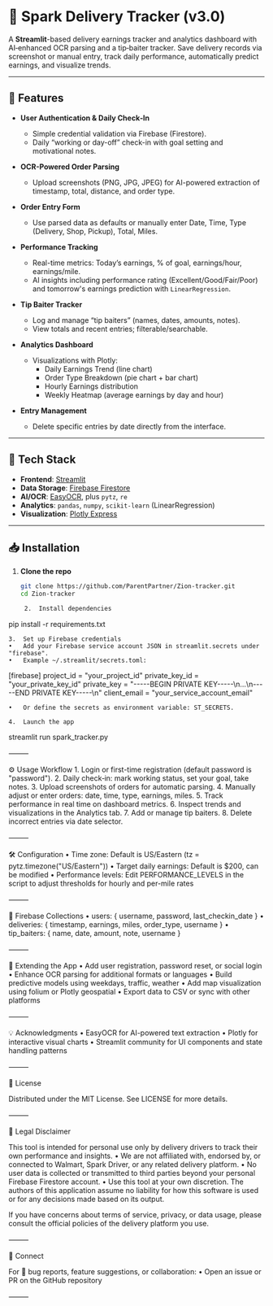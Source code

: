 
# 🚦 Spark Delivery Tracker (v3.0)

A **Streamlit**-based delivery earnings tracker and analytics dashboard with AI‑enhanced OCR parsing and a tip‑baiter tracker. Save delivery records via screenshot or manual entry, track daily performance, automatically predict earnings, and visualize trends.

---

## 🧠 Features

- **User Authentication & Daily Check‑In**  
  - Simple credential validation via Firebase (Firestore).  
  - Daily “working or day-off” check-in with goal setting and motivational notes.

- **OCR-Powered Order Parsing**  
  - Upload screenshots (PNG, JPG, JPEG) for AI-powered extraction of timestamp, total, distance, and order type.

- **Order Entry Form**  
  - Use parsed data as defaults or manually enter Date, Time, Type (Delivery, Shop, Pickup), Total, Miles.

- **Performance Tracking**  
  - Real-time metrics: Today’s earnings, % of goal, earnings/hour, earnings/mile.  
  - AI insights including performance rating (Excellent/Good/Fair/Poor) and tomorrow's earnings prediction with `LinearRegression`.

- **Tip Baiter Tracker**  
  - Log and manage “tip baiters” (names, dates, amounts, notes).  
  - View totals and recent entries; filterable/searchable.

- **Analytics Dashboard**  
  - Visualizations with Plotly:  
    - Daily Earnings Trend (line chart)  
    - Order Type Breakdown (pie chart + bar chart)  
    - Hourly Earnings distribution  
    - Weekly Heatmap (average earnings by day and hour)

- **Entry Management**  
  - Delete specific entries by date directly from the interface.

---

## 💾 Tech Stack

- **Frontend**: [Streamlit](https://streamlit.io)  
- **Data Storage**: [Firebase Firestore](https://firebase.google.com/)  
- **AI/OCR**: [EasyOCR](https://github.com/JaidedAI/EasyOCR), plus `pytz`, `re`  
- **Analytics**: `pandas`, `numpy`, `scikit-learn` (LinearRegression)  
- **Visualization**: [Plotly Express](https://plotly.com/python/plotly-express)

---

## 📥 Installation

1. **Clone the repo**
   ```bash
   git clone https://github.com/ParentPartner/Zion-tracker.git
   cd Zion-tracker

	2.	Install dependencies

pip install -r requirements.txt


	3.	Set up Firebase credentials
	•	Add your Firebase service account JSON in streamlit.secrets under "firebase".
	•	Example ~/.streamlit/secrets.toml:

[firebase]
project_id = "your_project_id"
private_key_id = "your_private_key_id"
private_key = "-----BEGIN PRIVATE KEY-----\n...\n-----END PRIVATE KEY-----\n"
client_email = "your_service_account_email"


	•	Or define the secrets as environment variable: ST_SECRETS.

	4.	Launch the app

streamlit run spark_tracker.py



⸻

⚙️ Usage Workflow
	1.	Login or first-time registration (default password is "password").
	2.	Daily check‑in: mark working status, set your goal, take notes.
	3.	Upload screenshots of orders for automatic parsing.
	4.	Manually adjust or enter orders: date, time, type, earnings, miles.
	5.	Track performance in real time on dashboard metrics.
	6.	Inspect trends and visualizations in the Analytics tab.
	7.	Add or manage tip baiters.
	8.	Delete incorrect entries via date selector.

⸻

🛠️ Configuration
	•	Time zone: Default is US/Eastern (tz = pytz.timezone("US/Eastern"))
	•	Target daily earnings: Default is $200, can be modified
	•	Performance levels: Edit PERFORMANCE_LEVELS in the script to adjust thresholds for hourly and per-mile rates

⸻

🔐 Firebase Collections
	•	users: { username, password, last_checkin_date }
	•	deliveries: { timestamp, earnings, miles, order_type, username }
	•	tip_baiters: { name, date, amount, note, username }

⸻

🚀 Extending the App
	•	Add user registration, password reset, or social login
	•	Enhance OCR parsing for additional formats or languages
	•	Build predictive models using weekdays, traffic, weather
	•	Add map visualization using folium or Plotly geospatial
	•	Export data to CSV or sync with other platforms

⸻

💡 Acknowledgments
	•	EasyOCR for AI-powered text extraction
	•	Plotly for interactive visual charts
	•	Streamlit community for UI components and state handling patterns

⸻

📄 License

Distributed under the MIT License. See LICENSE for more details.

⸻

📜 Legal Disclaimer

This tool is intended for personal use only by delivery drivers to track their own performance and insights.
	•	We are not affiliated with, endorsed by, or connected to Walmart, Spark Driver, or any related delivery platform.
	•	No user data is collected or transmitted to third parties beyond your personal Firebase Firestore account.
	•	Use this tool at your own discretion. The authors of this application assume no liability for how this software is used or for any decisions made based on its output.

If you have concerns about terms of service, privacy, or data usage, please consult the official policies of the delivery platform you use.

⸻

🤝 Connect

For 🐞 bug reports, feature suggestions, or collaboration:
	•	Open an issue or PR on the GitHub repository

⸻
